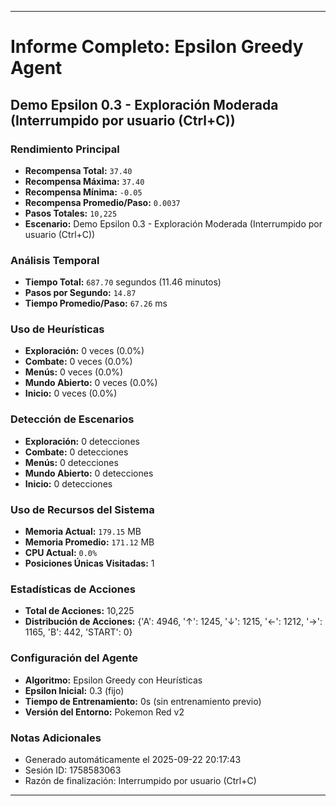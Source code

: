 
---
# Informe Completo: Epsilon Greedy Agent
## Demo Epsilon 0.3 - Exploración Moderada (Interrumpido por usuario (Ctrl+C))

### **Rendimiento Principal**
- **Recompensa Total:** `37.40`
- **Recompensa Máxima:** `37.40`
- **Recompensa Mínima:** `-0.05`
- **Recompensa Promedio/Paso:** `0.0037`
- **Pasos Totales:** `10,225`
- **Escenario:** Demo Epsilon 0.3 - Exploración Moderada (Interrumpido por usuario (Ctrl+C))

### **Análisis Temporal**
- **Tiempo Total:** `687.70` segundos (11.46 minutos)
- **Pasos por Segundo:** `14.87`
- **Tiempo Promedio/Paso:** `67.26` ms

### **Uso de Heurísticas**
- **Exploración:** 0 veces (0.0%)
- **Combate:** 0 veces (0.0%)
- **Menús:** 0 veces (0.0%)
- **Mundo Abierto:** 0 veces (0.0%)
- **Inicio:** 0 veces (0.0%)

### **Detección de Escenarios**
- **Exploración:** 0 detecciones
- **Combate:** 0 detecciones
- **Menús:** 0 detecciones
- **Mundo Abierto:** 0 detecciones
- **Inicio:** 0 detecciones

### **Uso de Recursos del Sistema**
- **Memoria Actual:** `179.15` MB
- **Memoria Promedio:** `171.12` MB
- **CPU Actual:** `0.0%`
- **Posiciones Únicas Visitadas:** 1

### **Estadísticas de Acciones**
- **Total de Acciones:** 10,225
- **Distribución de Acciones:** {'A': 4946, '↑': 1245, '↓': 1215, '←': 1212, '→': 1165, 'B': 442, 'START': 0}

### **Configuración del Agente**
- **Algoritmo:** Epsilon Greedy con Heurísticas
- **Epsilon Inicial:** 0.3 (fijo)
- **Tiempo de Entrenamiento:** 0s (sin entrenamiento previo)
- **Versión del Entorno:** Pokemon Red v2

### **Notas Adicionales**
- Generado automáticamente el 2025-09-22 20:17:43
- Sesión ID: 1758583063
- Razón de finalización: Interrumpido por usuario (Ctrl+C)

---
